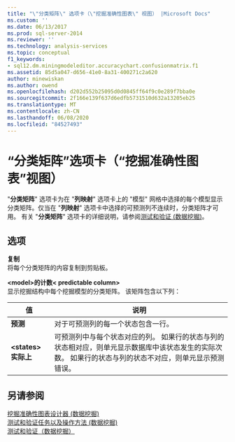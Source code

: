 ```yaml
---
title: "\"分类矩阵\" 选项卡（\"挖掘准确性图表\" 视图） |Microsoft Docs"
ms.custom: ''
ms.date: 06/13/2017
ms.prod: sql-server-2014
ms.reviewer: ''
ms.technology: analysis-services
ms.topic: conceptual
f1_keywords:
- sql12.dm.miningmodeleditor.accuracychart.confusionmatrix.f1
ms.assetid: 85d5a047-d656-41e0-8a31-400271c2a620
author: minewiskan
ms.author: owend
ms.openlocfilehash: d202d552b25095d0d0845ff64f9c0e289f7bba0e
ms.sourcegitcommit: 2f166e139f637d6edfb5731510d632a13205eb25
ms.translationtype: MT
ms.contentlocale: zh-CN
ms.lasthandoff: 06/08/2020
ms.locfileid: "84527493"
---
```

# <a name="classification-matrix-tab-mining-accuracy-chart-view"></a>“分类矩阵”选项卡（“挖掘准确性图表”视图）
  "**分类矩阵**" 选项卡为在 "**列映射**" 选项卡上的 "模型" 网格中选择的每个模型显示分类矩阵。仅当在 "**列映射**" 选项卡中选择的可预测列不连续时，分类矩阵才可用。 有关 "**分类矩阵**" 选项卡的详细说明，请参阅[测试和验证 &#40;数据挖掘&#41;](data-mining/testing-and-validation-data-mining.md)。  
  
## <a name="options"></a>选项  
 **复制**  
 将每个分类矩阵的内容复制到剪贴板。  
  
 **\<model>的计数\< predictable column>**  
 显示挖掘结构中每个挖掘模型的分类矩阵。 该矩阵包含以下列：  
  
|值|说明|  
|-----------|-----------------|  
|**预测**|对于可预测列的每一个状态包含一行。|  
|**\<states>实际上**|可预测列中与每个状态对应的列。 如果行的状态与列的状态相对应，则单元显示数据库中该状态发生的实际次数。 如果行的状态与列的状态不对应，则单元显示预测错误。|  
  
## <a name="see-also"></a>另请参阅  
 [挖掘准确性图表设计器 &#40;数据挖掘&#41;](mining-accuracy-chart-designer-data-mining.md)   
 [测试和验证任务以及操作方法 &#40;数据挖掘&#41;](data-mining/testing-and-validation-tasks-and-how-tos-data-mining.md)   
 [测试和验证（数据挖掘）](data-mining/testing-and-validation-data-mining.md)  
  
  
